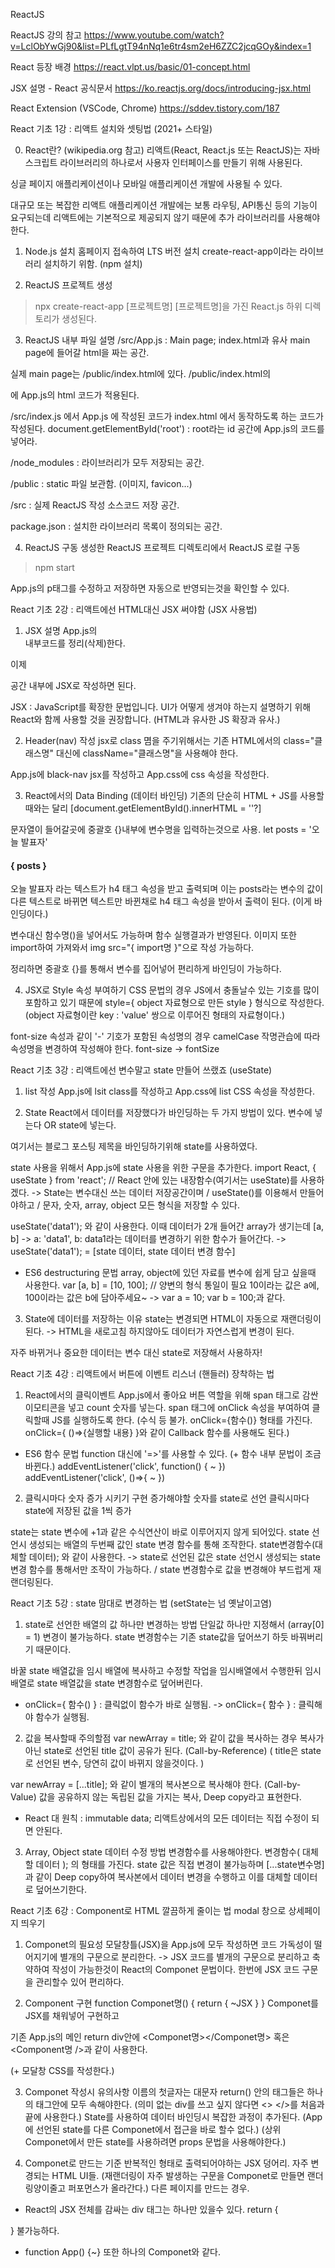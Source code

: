 ReactJS 

ReactJS 강의 참고
https://www.youtube.com/watch?v=LclObYwGj90&list=PLfLgtT94nNq1e6tr4sm2eH6ZZC2jcqGOy&index=1

React 등장 배경
https://react.vlpt.us/basic/01-concept.html

JSX 설명 - React 공식문서
https://ko.reactjs.org/docs/introducing-jsx.html

React Extension (VSCode, Chrome)
https://sddev.tistory.com/187



React 기초 1강 : 리액트 설치와 셋팅법 (2021+ 스타일)

0) React란? (wikipedia.org 참고)
리액트(React, React.js 또는 ReactJS)는 자바스크립트 라이브러리의 하나로서 사용자 인터페이스를 만들기 위해 사용된다.

싱글 페이지 애플리케이션이나 모바일 애플리케이션 개발에 사용될 수 있다.

대규모 또는 복잡한 리액트 애플리케이션 개발에는 보통 라우팅, API통신 등의 기능이 요구되는데 리액트에는 기본적으로 제공되지 않기 때문에 추가 라이브러리를 사용해야 한다.


1) Node.js 설치
홈페이지 접속하여 LTS 버전 설치
create-react-app이라는 라이브러리 설치하기 위함. (npm 설치)


2) ReactJS 프로젝트 생성
> npx create-react-app [프로젝트명]
[프로젝트명]을 가진 React.js 하위 디렉토리가 생성된다.


3) ReactJS 내부 파일 설명
/src/App.js : Main page; index.html과 유사
main page에 들어갈 html을 짜는 공간.

실제 main page는 /public/index.html에 있다.
/public/index.html의 <div id="root"></div>에 App.js의 html 코드가 적용된다.

/src/index.js 에서 App.js 에 작성된 코드가 index.html 에서 동작하도록 하는 코드가 작성된다.
document.getElementById('root') : root라는 id 공간에 App.js의 코드를 넣어라.

/node_modules : 라이브러리가 모두 저장되는 공간.

/public : static 파일 보관함. (이미지, favicon...)

/src : 실제 ReactJS 작성 소스코드 저장 공간.

package.json : 설치한 라이브러리 목록이 정의되는 공간.


4) ReactJS 구동
생성한 ReactJS 프로젝트 디렉토리에서 ReactJS 로컬 구동
> npm start

App.js의 p태그를 수정하고 저장하면 자동으로 반영되는것을 확인할 수 있다.





React 기초 2강 : 리액트에선 HTML대신 JSX 써야함 (JSX 사용법)

1) JSX 설명
App.js의 <div className="App"></div> 내부코드를 정리(삭제)한다.

이제 <div className="App"></div> 공간 내부에 JSX로 작성하면 된다.

JSX : JavaScript를 확장한 문법입니다. UI가 어떻게 생겨야 하는지 설명하기 위해 React와 함께 사용할 것을 권장합니다. 
(HTML과 유사한 JS 확장과 유사.)


2) Header(nav) 작성
jsx로 class 몀을 주기위해서는 기존 HTML에서의 class="클래스명" 대신에
className="클래스명"을 사용해야 한다.

App.js에 black-nav jsx를 작성하고 App.css에 css 속성을 작성한다.


3) React에서의 Data Binding (데이터 바인딩)
기존의 단순히 HTML + JS를 사용할때와는 달리
[document.getElementById().innerHTML = ''?]

문자열이 들어갈곳에 중괄호 {}내부에 변수명을 입력하는것으로 사용.
let posts = '오늘 발표자'

<h4>{ posts }</h4>

오늘 발표자 라는 텍스트가 h4 태그 속성을 받고 출력되며 
이는 posts라는 변수의 값이 다른 텍스트로 바뀌면 텍스트만 바뀐채로 
h4 태그 속성을 받아서 출력이 된다. (이게 바인딩이다.)

변수대신 함수명()을 넣어서도 가능하며 함수 실행결과가 반영된다.
이미지 또한 import하여 가져와서 img src="{ import명 }"으로 작성 가능하다.

정리하면 중괄호 {}를 통해서 변수를 집어넣어 편리하게 바인딩이 가능하다.


4) JSX로 Style 속성 부여하기
CSS 문법의 경우 JS에서 충돌날수 있는 기호를 많이 포함하고 있기 때문에
style={ object 자료형으로 만든 style } 형식으로 작성한다.
(object 자료형이란 key : 'value' 쌍으로 이루어진 형태의 자료형이다.)

font-size 속성과 같이 '-' 기호가 포함된 속성명의 경우
camelCase 작명관습에 따라 속성명을 변경하여 작성해야 한다.
font-size -> fontSize





React 기초 3강 : 리액트에선 변수말고 state 만들어 쓰랬죠 (useState)

1) list 작성
App.js에 lsit class를 작성하고 App.css에 list CSS 속성을 작성한다.

2) State
React에서 데이터를 저장했다가 바인딩하는 두 가지 방법이 있다.
변수에 넣는다 OR state에 넣는다.

여기서는 블로그 포스팅 제목을 바인딩하기위해 state를 사용하였다.


state 사용을 위해서 App.js에 state 사용을 위한 구문을 추가한다.
import React, { useState } from 'react';
// React 안에 있는 내장함수(여기서는 useState)를 사용하겠다.
-> State는 변수대신 쓰는 데이터 저장공간이며
 / useState()를 이용해서 만들어야하고
 / 문자, 숫자, array, object 모든 형식을 저장할 수 있다.


useState('data1'); 와 같이 사용한다.
이때 데이터가 2개 들어간 array가 생기는데 
[a, b] -> a: 'data1', b: data1라는 데이터를 변경하기 위한 함수가 들어간다.
-> useState('data1'); = [state 데이터, state 데이터 변경 함수]


* ES6 destructuring 문법
array, object에 있던 자료를 변수에 쉽게 담고 싶을때 사용한다.
var [a, b] = [10, 100]; // 양변의 형식 통일이 필요
10이라는 값은 a에, 100이라는 값은 b에 담아주세요~
-> var a = 10; var b = 100;과 같다.


3) State에 데이터를 저장하는 이유
state는 변경되면 HTML이 자동으로 재랜더링이 된다.
-> HTML을 새로고침 하지않아도 데이터가 자연스럽게 변경이 된다.

자주 바뀌거나 중요한 데이터는 변수 대신 state로 저장해서 사용하자!





React 기초 4강 : 리액트에서 버튼에 이벤트 리스너 (핸들러) 장착하는 법

1) React에서의 클릭이벤트
App.js에서 좋아요 버튼 역할을 위해 span 태그로 감싼 이모티콘을 넣고 count 숫자를 넣는다.
span 태그에 onClick 속성을 부여하여 클릭할때 JS를 실행하도록 한다.
(수식 등 불가. onClick={함수()} 형태를 가진다. onClick={ ()=>{실행할 내용} }와 같이 Callback 함수를 사용해도 된다.)


* ES6 함수 문법 
function 대신에 '=>'를 사용할 수 있다. (+ 함수 내부 문법이 조금 바뀐다.)
addEventListener('click', function() {
    ~
})
addEventListener('click', ()=>{
    ~
})


2) 클릭시마다 숫자 증가 시키기 구현
증가해야할 숫자를 state로 선언
클릭시마다 state에 저장된 값을 1씩 증가

state는 state 변수에 +1과 같은 수식연산이 바로 이루어지지 않게 되어있다.
state 선언시 생성되는 배열의 두번째 값인 state 변경 함수를 통해 조작한다.
state변경함수(대체할 데이터); 와 같이 사용한다.
-> state로 선언된 값은 state 선언시 생성되는 state 변경 함수를 통해서만 조작이 가능하다.
 / state 변경함수로 값을 변경해야 부드럽게 재랜더링된다.





React 기초 5강 : state 맘대로 변경하는 법 (setState는 넘 옛날이고염)
1) state로 선언한 배열의 값 하나만 변경하는 방법
단일값 하나만 지정해서 (array[0] = 1) 변경이 불가능하다.
state 변경함수는 기존 state값을 덮어쓰기 하듯 바꿔버리기 때문이다.

바꿀 state 배열값을 임시 배열에 복사하고
수정할 작업을 임시배열에서 수행한뒤
임시배열로 state 배열값을 state 변경함수로 덮어버린다.


* onClick={ 함수() } : 클릭없이 함수가 바로 실행됨.
-> onClick={ 함수 } : 클릭해야 함수가 실행됨.


2) 값을 복사할때 주의할점
var newArray = title; 와 같이 값을 복사하는 경우 
복사가 아닌 state로 선언된 title 값이 공유가 된다. (Call-by-Reference)
( title은 state로 선언된 변수, 당연히 값이 바뀌지 않을것이다. )

var newArray = [...title]; 와 같이 별개의 복사본으로 복사해야 한다.
(Call-by-Value) 값을 공유하지 않는 독립된 값을 가지는 복사, Deep copy라고 표현한다.


* React 대 원칙 : immutable data; 리액트상에서의 모든 데이터는 직접 수정이 되면 안된다.


3) Array, Object state 데이터 수정 방법
변경함수를 사용해야한다.
변경함수( 대체할 데이터 ); 의 형태를 가진다.
state 값은 직접 변경이 불가능하며 [...state변수명]과 같이 Deep copy하여 
복사본에서 데이터 변경을 수행하고 이를 대체할 데이터로 덮어쓰기한다.





React 기초 6강 : Component로 HTML 깔끔하게 줄이는 법
modal 창으로 상세페이지 띄우기
1) Componet의 필요성
모달창틀(JSX)을 App.js에 모두 작성하면 코드 가독성이 떨어지기에 별개의 구문으로 분리한다.
-> JSX 코드를 별개의 구문으로 분리하고 축약하여 작성이 가능한것이 React의 Componet 문법이다.
한번에 JSX 코드 구문을 관리할수 있어 편리하다.


2) Component 구현
function Componet명() {
    return {
        ~JSX
    }
}
Componet를 JSX를 채워넣어 구현하고

기존 App.js의 메인 return div안에 <Componet명></Componet명> 혹은 <Component명 />과 같이 사용한다.

(+ 모달창 CSS를 작성한다.)


3) Componet 작성시 유의사항
이름의 첫글자는 대문자
return() 안의 태그들은 하나의 태그안에 모두 속해야한다.
(의미 없는 div를 쓰고 싶지 않다면 <> </>를 처음과 끝에 사용한다.)
State를 사용하여 데이터 바인딩시 복잡한 과정이 추가된다.
(App에 선언된 state를 다른 Componet에서 접근을 바로 할수 없다.)
(상위 Componet에서 만든 state를 사용하려면 props 문법을 사용해야한다.)


4) Componet로 만드는 기준
반복적인 형태로 출력되어야하는 JSX 덩어리.
자주 변경되는 HTML UI들. 
(재랜더링이 자주 발생하는 구문을 Componet로 만들면 랜더링양이줄고 퍼포먼스가 올라간다.)
다른 페이지를 만드는 경우.


* React의 JSX 전체를 감싸는 div 태그는 하나만 있을수 있다.
return {
    <div></div>
    <div></div>
    <div></div>
}
불가능하다.

* function App() {~} 또한 하나의 Componet와 같다.
